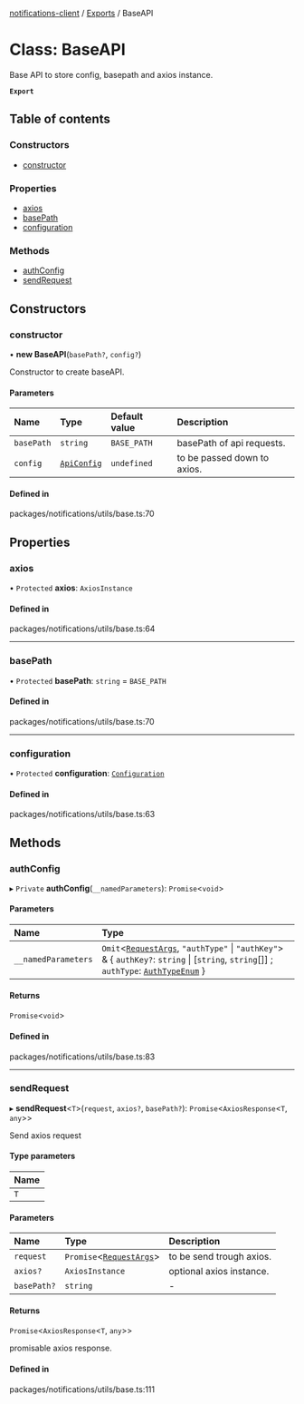[notifications-client](../README.md) / [Exports](../modules.md) / BaseAPI

# Class: BaseAPI

Base API to store config, basepath and axios instance.

**`Export`**

## Table of contents

### Constructors

- [constructor](BaseAPI.md#constructor)

### Properties

- [axios](BaseAPI.md#axios)
- [basePath](BaseAPI.md#basepath)
- [configuration](BaseAPI.md#configuration)

### Methods

- [authConfig](BaseAPI.md#authconfig)
- [sendRequest](BaseAPI.md#sendrequest)

## Constructors

### constructor

• **new BaseAPI**(`basePath?`, `config?`)

Constructor to create baseAPI.

#### Parameters

| Name | Type | Default value | Description |
| :------ | :------ | :------ | :------ |
| `basePath` | `string` | `BASE_PATH` | basePath of api requests. |
| `config` | [`ApiConfig`](../interfaces/ApiConfig.md) | `undefined` | to be passed down to axios. |

#### Defined in

packages/notifications/utils/base.ts:70

## Properties

### axios

• `Protected` **axios**: `AxiosInstance`

#### Defined in

packages/notifications/utils/base.ts:64

___

### basePath

• `Protected` **basePath**: `string` = `BASE_PATH`

#### Defined in

packages/notifications/utils/base.ts:70

___

### configuration

• `Protected` **configuration**: [`Configuration`](Configuration.md)

#### Defined in

packages/notifications/utils/base.ts:63

## Methods

### authConfig

▸ `Private` **authConfig**(`__namedParameters`): `Promise`<`void`\>

#### Parameters

| Name | Type |
| :------ | :------ |
| `__namedParameters` | `Omit`<[`RequestArgs`](../interfaces/RequestArgs.md), ``"authType"`` \| ``"authKey"``\> & { `authKey?`: `string` \| [`string`, `string`[]] ; `authType`: [`AuthTypeEnum`](../modules.md#authtypeenum-1)  } |

#### Returns

`Promise`<`void`\>

#### Defined in

packages/notifications/utils/base.ts:83

___

### sendRequest

▸ **sendRequest**<`T`\>(`request`, `axios?`, `basePath?`): `Promise`<`AxiosResponse`<`T`, `any`\>\>

Send axios request

#### Type parameters

| Name |
| :------ |
| `T` |

#### Parameters

| Name | Type | Description |
| :------ | :------ | :------ |
| `request` | `Promise`<[`RequestArgs`](../interfaces/RequestArgs.md)\> | to be send trough axios. |
| `axios?` | `AxiosInstance` | optional axios instance. |
| `basePath?` | `string` | - |

#### Returns

`Promise`<`AxiosResponse`<`T`, `any`\>\>

promisable axios response.

#### Defined in

packages/notifications/utils/base.ts:111
